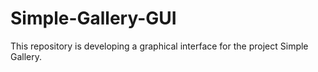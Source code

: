 # Simple-Gallery-GUI
This repository is developing a graphical interface for the project Simple Gallery.
